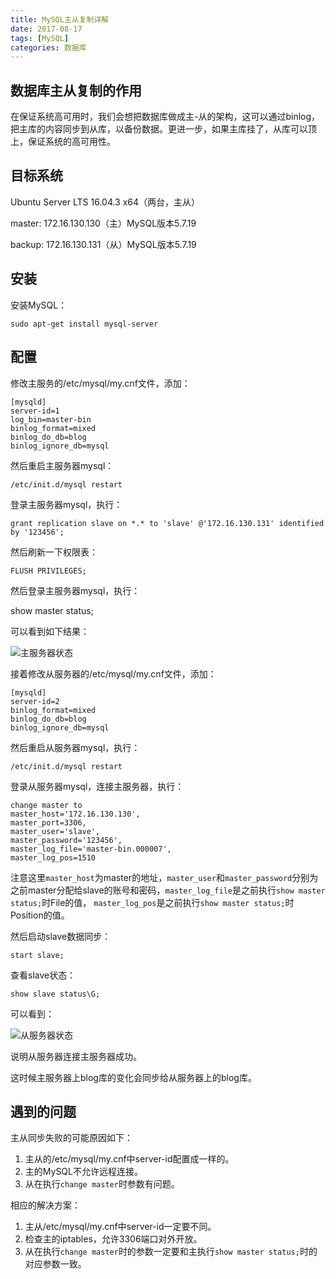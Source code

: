 ```yaml
---
title: MySQL主从复制详解
date: 2017-08-17
tags: [MySQL]
categories: 数据库
---
```


## 数据库主从复制的作用

  在保证系统高可用时，我们会想把数据库做成主-从的架构，这可以通过binlog，把主库的内容同步到从库，以备份数据。更进一步，如果主库挂了，从库可以顶上，保证系统的高可用性。

## 目标系统

  Ubuntu Server LTS 16.04.3 x64（两台，主从）

  master: 172.16.130.130（主）MySQL版本5.7.19

  backup: 172.16.130.131（从）MySQL版本5.7.19

## 安装

  安装MySQL：

    sudo apt-get install mysql-server

## 配置

  修改主服务的/etc/mysql/my.cnf文件，添加：

    [mysqld]
    server-id=1
    log_bin=master-bin
    binlog_format=mixed
    binlog_do_db=blog
    binlog_ignore_db=mysql

然后重启主服务器mysql：

    /etc/init.d/mysql restart

登录主服务器mysql，执行：

    grant replication slave on *.* to 'slave' @'172.16.130.131' identified by '123456';

然后刷新一下权限表：

    FLUSH PRIVILEGES;

然后登录主服务器mysql，执行：

  show master status;

可以看到如下结果：

![主服务器状态](/assets/images/post_imgs/mysql_master_slave_1.png)

接着修改从服务器的/etc/mysql/my.cnf文件，添加：

    [mysqld]
    server-id=2
    binlog_format=mixed
    binlog_do_db=blog
    binlog_ignore_db=mysql

然后重启从服务器mysql，执行：

    /etc/init.d/mysql restart

登录从服务器mysql，连接主服务器，执行：

    change master to
    master_host='172.16.130.130',
    master_port=3306,
    master_user='slave',
    master_password='123456',
    master_log_file='master-bin.000007',
    master_log_pos=1510

注意这里`master_host`为master的地址，`master_user`和`master_password`分别为之前master分配给slave的账号和密码，`master_log_file`是之前执行`show master status;`时File的值， `master_log_pos`是之前执行`show master status;`时Position的值。

然后启动slave数据同步：

    start slave;

查看slave状态：

    show slave status\G;

可以看到：

![从服务器状态](/assets/images/post_imgs/mysql_master_slave_2.png)

说明从服务器连接主服务器成功。

这时候主服务器上blog库的变化会同步给从服务器上的blog库。

## 遇到的问题

主从同步失败的可能原因如下：

1. 主从的/etc/mysql/my.cnf中server-id配置成一样的。
2. 主的MySQL不允许远程连接。
3. 从在执行`change master`时参数有问题。

相应的解决方案：

1. 主从/etc/mysql/my.cnf中server-id一定要不同。
2. 检查主的iptables，允许3306端口对外开放。
3. 从在执行`change master`时的参数一定要和主执行`show master status;`时的对应参数一致。
